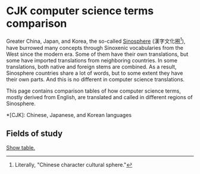 CJK computer science terms comparison
=====================================

Greater China, Japan, and Korea, the so-called [Sinosphere]
(<span lang="zh-Hant">漢字文化圈</span>[^1]),
have burrowed many concepts through Sinoxenic vocabularies from the West
since the modern era.  Some of them have their own translations,
but some have imported translations from neighboring countries.
In some translations, both native and foreign stems are combined.
As a result, Sinosphere countries share a lot of words,
but to some extent they have their own parts.
And this is no different in computer science translations.

This page contains comparison tables of how computer science terms,
mostly derived from English, are translated and called in
different regions of Sinosphere.

*[CJK]: Chinese, Japanese, and Korean languages

[^1]: Literally, "Chinese character cultural sphere."

[Sinosphere]: https://en.wikipedia.org/wiki/Sinosphere


Fields of study
---------------

[Show table.](studies.yaml)
